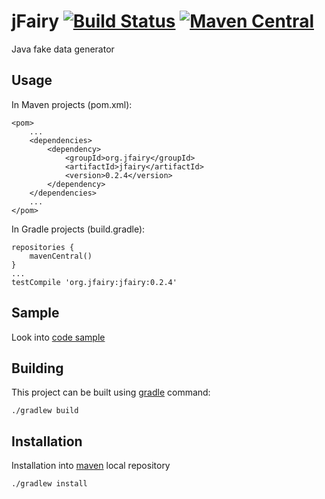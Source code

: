 jFairy [![Build Status](https://travis-ci.org/Codearte/jfairy.png)](https://travis-ci.org/Codearte/jfairy) [![Maven Central](https://maven-badges.herokuapp.com/maven-central/org.jfairy/jfairy/badge.svg)](https://maven-badges.herokuapp.com/maven-central/org.jfairy/jfairy)
==============

Java fake data generator

Usage
-----

In Maven projects (pom.xml):

    <pom>
        ...
        <dependencies>
            <dependency>
                <groupId>org.jfairy</groupId>
                <artifactId>jfairy</artifactId>
                <version>0.2.4</version>
            </dependency>
        </dependencies>
        ...
    </pom>

In Gradle projects (build.gradle):

    repositories {
        mavenCentral()
    }
    ...
    testCompile 'org.jfairy:jfairy:0.2.4'
    
Sample
------

Look into [code sample](https://github.com/Codearte/jfairy/tree/master/src/test/groovy/snippets/)

Building
---------

This project can be built using [gradle](http://www.gradle.org/) command:

    ./gradlew build

Installation
------------

Installation into [maven](http://maven.apache.org/) local repository

    ./gradlew install
